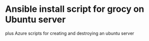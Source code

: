 # Ansible install script for grocy on Ubuntu server

plus Azure scripts for creating and destroying an ubuntu server
